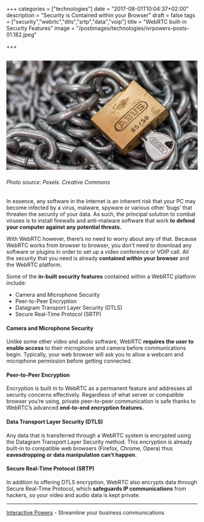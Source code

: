 +++
categories = ["technologies"]
date = "2017-08-01T10:04:37+02:00"
description = "Security is Contained within your Browser"
draft = false
tags = ["security","webrtc","dtls","srtp","data","voip"]
title = "WebRTC built-in Security Features"
image = "/postimages/technologies/ivrpowers-posts-01.182.jpeg"

+++

![padlock](/postimages/technologies/ivrpowers-posts-01.182.jpeg)
-----------------
###### Photo source: Pexels. Creative Commons


In essence, any software in the Internet is an inherent risk that your PC may become infected by a virus, malware, spyware or various other ‘bugs’ that threaten the security of your data. As such, the principal solution to combat viruses is to install firewalls and anti-malware software that work **to defend your computer against any potential threats.**

With WebRTC however, there’s no need to worry about any of that. Because WebRTC works from browser to browser, you don’t need to download any software or plugins in order to set up a video conference or VOIP call. All the security that you need is already **contained within your browser** and the WebRTC platform.

Some of the **in-built security features** contained within a WebRTC platform include:
	
- Camera and Microphone Security
- Peer-to-Peer Encryption
- Datagram Transport Layer Security (DTLS)
- Secure Real-Time Protocol (SRTP)


#### Camera and Microphone Security

Unlike some other video and audio software, WebRTC **requires the user to enable access** to their microphone and camera before communications begin. Typically, your web browser will ask you to allow a webcam and microphone permission before getting connected.


#### Peer-to-Peer Encryption

Encryption is built in to WebRTC as a permanent feature and addresses all security concerns effectively. Regardless of what server or compatible browser you’re using, private peer-to-peer communication is safe thanks to WebRTC’s advanced **end-to-end encryption features.**


#### Data Transport Layer Security (DTLS)

Any data that is transferred through a WebRTC system is encrypted using the Datagram Transport Layer Security method. This encryption is already built-in to compatible web browsers (Firefox, Chrome, Opera) thus **eavesdropping or data manipulation can’t happen.**


#### Secure Real-Time Protocol (SRTP)

In addition to offering DTLS encryption, WebRTC also encrypts data through Secure Real-Time Protocol, which **safeguards IP communications** from hackers, so your video and audio data is kept private.

---
[Interactive Powers](http://www.ivrpowers.com/ ) - Streamline your business communications

